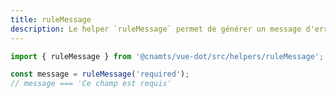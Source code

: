 ```yaml
---
title: ruleMessage
description: Le helper `ruleMessage` permet de générer un message d'erreur à partir d'une règle de validation.
---
```


<doc-tabs>

<doc-tab-item label="Utilisation">

```ts
import { ruleMessage } from '@cnamts/vue-dot/src/helpers/ruleMessage';

const message = ruleMessage('required');
// message === 'Ce champ est requis'
```

</doc-tab-item>

<doc-tab-item label="API">
<doc-api name="helpers/rule-message"></doc-api>
</doc-tab-item>

</doc-tabs>
